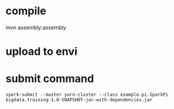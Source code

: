 # compile
mvn assembly:assembly

# upload to envi

# submit command
```
spark-submit --master yarn-cluster --class example.pi.SparkPi bigdata.training-1.0-SNAPSHOT-jar-with-dependencies.jar
```



